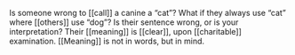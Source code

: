 Is someone wrong to [[call]] a canine a “cat”? What if they always use “cat” where [[others]] use “dog”? Is their sentence wrong, or is your interpretation? Their [[meaning]] is [[clear]], upon [[charitable]] examination. [[Meaning]] is not in words, but in mind.  
